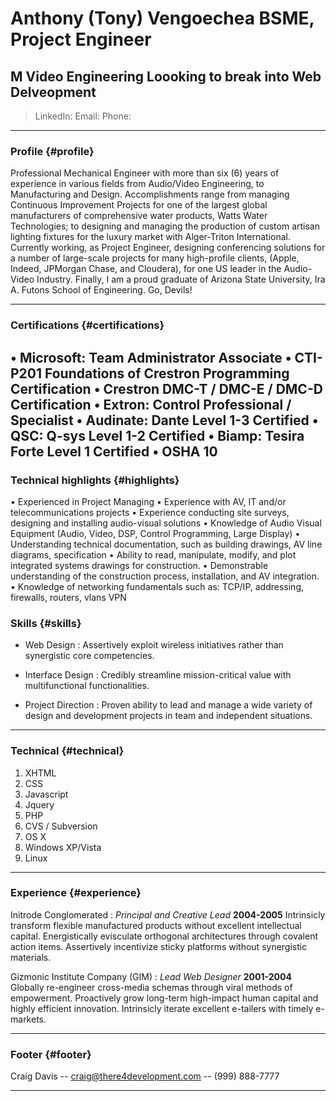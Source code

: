 # Anthony (Tony) Vengoechea BSME, Project Engineer
## M Video Engineering Loooking to break into Web Delveopment

> LinkedIn: 
> Email: 
> Phone: 
------

### Profile {#profile}
Professional Mechanical Engineer with more than six (6) years of experience in various fields from Audio/Video Engineering, to Manufacturing and Design. Accomplishments range from managing Continuous Improvement Projects for one of the largest global manufacturers of comprehensive water products, Watts Water Technologies; to designing and managing the production of custom artisan lighting fixtures for the luxury market with Alger-Triton International. Currently working, as Project Engineer, designing conferencing solutions for a number of large-scale projects for many high-profile clients, (Apple, Indeed, JPMorgan Chase, and Cloudera), for one US leader in the Audio-Video Industry. Finally, I am a proud graduate of Arizona State University, Ira A. Futons School of Engineering. Go, Devils!

------
### Certifications {#certifications}
• Microsoft: Team Administrator Associate
• CTI-P201 Foundations of Crestron Programming Certification
• Crestron DMC-T / DMC-E / DMC-D Certification
• Extron: Control Professional / Specialist
• Audinate: Dante Level 1-3 Certified 
• QSC: Q-sys Level 1-2 Certified
• Biamp: Tesira Forte Level 1 Certified
• OSHA 10
------
### Technical highlights {#highlights}
• Experienced in Project Managing
• Experience with AV, IT and/or telecommunications projects
• Experience conducting site surveys, designing and installing audio-visual solutions
• Knowledge of Audio Visual Equipment (Audio, Video, DSP, Control Programming, Large Display)
• Understanding technical documentation, such as building drawings, AV line diagrams, specification
• Ability to read, manipulate, modify, and plot integrated systems drawings for construction.
• Demonstrable understanding of the construction process, installation, and AV integration.
• Knowledge of networking fundamentals such as: TCP/IP, addressing, firewalls, routers, vlans VPN





### Skills {#skills}

* Web Design
  : Assertively exploit wireless initiatives rather than synergistic core competencies.

* Interface Design
  : Credibly streamline mission-critical value with multifunctional functionalities.

* Project Direction
  : Proven ability to lead and manage a wide variety of design and development projects in team and independent situations.

-------

### Technical {#technical}

1. XHTML
1. CSS
1. Javascript
1. Jquery
1. PHP
1. CVS / Subversion
1. OS X
1. Windows XP/Vista
1. Linux

------

### Experience {#experience}

Initrode Conglomerated
: *Principal and Creative Lead*
  __2004-2005__
  Intrinsicly transform flexible manufactured products without excellent intellectual capital. Energistically evisculate orthogonal architectures through covalent action items. Assertively incentivize sticky platforms without synergistic materials.

Gizmonic Institute Company (GIM)
: *Lead Web Designer*
  __2001-2004__
  Globally re-engineer cross-media schemas through viral methods of empowerment. Proactively grow long-term high-impact human capital and highly efficient innovation. Intrinsicly iterate excellent e-tailers with timely e-markets.

------

### Footer {#footer}

Craig Davis -- [craig@there4development.com](craig@there4development.com) -- (999) 888-7777

------
